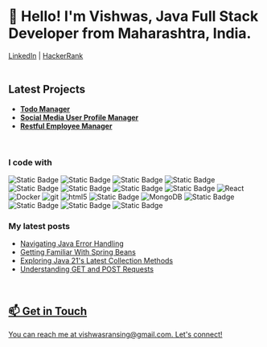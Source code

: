 <h1>👋 Hello! I'm Vishwas, Java Full Stack Developer from Maharashtra, India.</h1>
    <p></p>
    <a class="btn" href="https://www.linkedin.com/in/vishwas-ransing-629610168">LinkedIn</a>
    |
   <a class="btn" href="https://www.hackerrank.com/vishwasransing">HackerRank</a>
    <br><br>
    <h2>Latest Projects</h2>
    <ul>
        <li>
            <strong><a href="https://github.com/vishwasransingh/todo-manager">Todo Manager</a></strong>
            <br>
        </li>
        <li>
            <strong><a href="https://github.com/vishwasransingh/restful-web-services">Social Media User Profile Manager</a></strong>
            <br>
        </li>
        <li>
            <strong><a href="https://github.com/vishwasransingh/restful-employee-manager">Restful Employee Manager</a></strong>
            <br>
        </li>
    </ul>
    <br>
<h3>I code with</h3>
<p>
<img alt="Static Badge" src="https://img.shields.io/badge/Hibernate-59666C?style=flat-square&logo=Hibernate&logoColor=white&labelColor=59666C">
<img alt="Static Badge" src="https://img.shields.io/badge/Spring-6DB33F?style=flat-square&logo=Spring&logoColor=white&labelColor=6DB33F">
<img alt="Static Badge" src="https://img.shields.io/badge/Spring%20Boot-6DB33F?style=flat-square&logo=Spring%20Boot&logoColor=white&labelColor=6DB33F">
<img alt="Static Badge" src="https://img.shields.io/badge/Spring%20Security-6DB33F?style=flat-square&logo=Spring%20Security&logoColor=white&labelColor=6DB33F">
<img alt="Static Badge" src="https://img.shields.io/badge/Apache%20Maven-C71A36?style=flat-square&logo=Apache%20Maven&logoColor=white&labelColor=C71A36">
<img alt="Static Badge" src="https://img.shields.io/badge/MySQL-4479A1?style=flat-square&logo=MySQL&logoColor=white&labelColor=grey">


<img alt="Static Badge" src="https://img.shields.io/badge/JavaScript-45b8d8?style=flat-square&logo=JavaScript&logoColor=F7DF1E&labelColor=2C2255">   
<img alt="Static Badge" src="https://img.shields.io/badge/Eclipse-45b8d8?style=flat-square&logo=Eclipse&logoColor=2C2255">
<img alt="React" src="https://img.shields.io/badge/-React-45b8d8?style=flat-square&logo=react&logoColor=white" />
<img alt="Docker" src="https://img.shields.io/badge/-Docker-46a2f1?style=flat-square&logo=docker&logoColor=white" />
<img alt="git" src="https://img.shields.io/badge/-Git-F05032?style=flat-square&logo=git&logoColor=white" />
<img alt="html5" src="https://img.shields.io/badge/-HTML5-E34F26?style=flat-square&logo=html5&logoColor=white" />
<img alt="Static Badge" src="https://img.shields.io/badge/CSS-1572B6?style=flat-square&logo=CSS3&logoColor=white&labelColor=grey">

<img alt="MongoDB" src="https://img.shields.io/badge/-MongoDB-13aa52?style=flat-square&logo=mongodb&logoColor=white" />

<img alt="Static Badge" src="https://img.shields.io/badge/JIRA-0052CC?style=flat-square&logo=JIRA&logoColor=white&labelColor=grey">
<img alt="Static Badge" src="https://img.shields.io/badge/Sourcetree-0052CC?style=flat-square&logo=Sourcetree&logoColor=white&labelColor=grey">
<img alt="Static Badge" src="https://img.shields.io/badge/Git-%23F05032?style=flat-square&logo=Git&logoColor=white&labelColor=grey">
<img alt="Static Badge" src="https://img.shields.io/badge/GitHub-%23181717?style=flat-square&logo=GitHub&logoColor=white&labelColor=grey">
</p>

<h3>My latest posts</h3>
<ul>
  <li><a href="https://www.linkedin.com/posts/vishwas-ransing-629610168_javaprogramming-exceptionhandling-codingtips-activity-7140570154043645953-5-2c?utm_source=share&utm_medium=member_desktop">Navigating Java Error Handling</li>
 <li><a href="https://www.linkedin.com/posts/vishwas-ransing-629610168_springboot-java-tipsforbeginners-activity-7114524912014262272-lOP-?utm_source=share&utm_medium=member_desktop">Getting Familiar With Spring Beans</li>
 <li><a href="https://www.linkedin.com/posts/vishwas-ransing-629610168_java21-codinginjava-collectionsutility-activity-7110181792141242369-MlHy?utm_source=share&utm_medium=member_desktop">Exploring Java 21's Latest Collection Methods</li>
 <li><a href="https://www.linkedin.com/posts/vishwas-ransing-629610168_webdevelopment-servlets-getrequest-activity-7107650121525317632-2f7d?utm_source=share&utm_medium=member_desktop">Understanding GET and POST Requests</li>
      
      
</ul>
<br>
<h2>📫 Get in Touch</h2>
<p>You can reach me at vishwasransing@gmail.com. Let's connect!</p>
